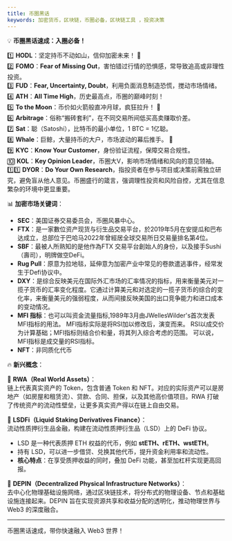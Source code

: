 ```yaml
---
title: 币圈黑话
keywords: 加密货币，区块链，币圈必备，区块链工具 ，投资决策
---
```

💡 **币圈黑话速成：入圈必备！**

1️⃣ **HODL**：坚定持币不动如山，信仰加密未来！ 🚀  
2️⃣ **FOMO**：**Fear of Missing Out**，害怕错过行情的恐惧感，常导致追高或非理性投资。  
3️⃣ **FUD**：**Fear, Uncertainty, Doubt**，利用负面消息制造恐慌，搅动市场情绪。  
4️⃣ **ATH**：**All Time High**，历史最高点，币圈的巅峰时刻！  
5️⃣ **To the Moon**：币价如火箭般直冲月球，疯狂拉升！ 🌙  
6️⃣ **Arbitrage**：俗称“搬砖套利”，在不同交易所间低买高卖赚取价差。  
7️⃣ **Sat**：聪（Satoshi），比特币的最小单位，1 BTC = 1亿聪。  
8️⃣ **Whale**：巨鲸，大量持币的大户，市场波动的幕后推手。 🐋  
9️⃣ **KYC**：**Know Your Customer**，身份验证流程，保障交易合规性。  
🔟 **KOL**：**Key Opinion Leader**，币圈大V，影响市场情绪和风向的意见领袖。  
1️⃣1️⃣ **DYOR**：**Do Your Own Research**，指投资者在参与项目或决策前需独立研究，避免盲从他人意见。币圈盛行的箴言，强调理性投资和风险自控，尤其在信息繁杂的环境中更显重要。

📊 **加密市场关键词**：

- **SEC**：美国证券交易委员会，币圈风暴中心。
- **FTX**：是一家數位资产现货与衍生品交易平台，於2019年5月在安提瓜和巴布达成立，总部位于巴哈马2022年曾經居全球交易所日交易量排名第4位。
- **SBF**：最被人所熟知的是他作為FTX 交易平台創始人的身份，以及接手Sushi（壽司），明牌做空DeFi。
- **Rug Pull**：原意为拉地毯，延伸意为加密产业中常见的卷款遣逃事件，经常发生于Defi协议中。
- **DXY**：是综合反映美元在国际外汇市场的汇率情况的指标，用来衡量美元对一揽子货币的汇率变化程度。它通过计算美元和对选定的一揽子货币的综合的变化率，来衡量美元的强弱程度，从而间接反映美国的出口竞争能力和进口成本的变动情况。
- **MFI 指标**：也可以叫资金流量指标,1989年3月由JWellesWilder's首次发表MFI指标的用法。 MFI指标实际是将RSI加以修改后，演变而来。 RSI以成交价为计算基础；MFI指标则结合价和量，将其列入综合考虑的范围。 可以说，MFI指标是成交量的RSI指标。
- **NFT**：非同质化代币


🔥 **新兴概念**：

🔑 **RWA（Real World Assets）**：  
链上代表真实资产的 Token，包含普通 Token 和 NFT。对应的实际资产可以是房地产（如房屋和租赁流）、贷款、合同、担保，以及其他高价值项目。RWA 打破了传统资产的流动性壁垒，让更多真实资产得以在链上自由交易。

🔑 **LSDFi（Liquid Staking Derivatives Finance）**：  
流动性质押衍生品金融，构建在流动性质押衍生品（LSD）上的 DeFi 协议。

- LSD 是一种代表质押 ETH 权益的代币，例如 **stETH、rETH、wstETH**。
- 持有 LSD，可以进一步借贷、兑换其他代币，提升资金利用率和流动性。
- **核心特点**：在享受质押收益的同时，叠加 DeFi 功能，甚至加杠杆实现更高回报。

🔑 **DEPIN（Decentralized Physical Infrastructure Networks）**：  
去中心化物理基础设施网络，通过区块链技术，将分布式的物理设备、节点和基础设施连接起来。DEPIN 旨在实现资源共享和收益分配的透明化，推动物理世界与 Web3 的深度融合。

---

币圈黑话速成，带你快速融入 Web3 世界！